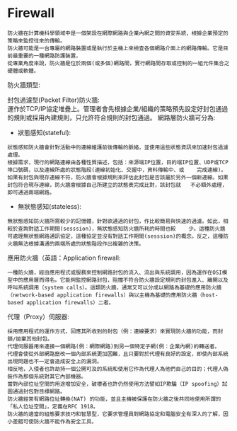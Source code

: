 # Firewall
```
防火牆在計算機科學領域中是一個架設在網際網路與企業內網之間的資安系統，根據企業預定的策略來監控往來的傳輸。
防火牆可能是一台專屬的網路裝置或是執行於主機上來檢查各個網路介面上的網路傳輸。它是目前最重要的一種網路防護裝置，
從專業角度來說，防火牆是位於兩個(或多個)網路間，實行網路間存取或控制的一組元件集合之硬體或軟體。
```
防火牆類型:  

封包過濾型(Packet Filter)防火牆:  
運作於TCP/IP協定堆疊上。管理者會先根據企業/組織的策略預先設定好封包通過的規則或採用內建規則，只允許符合規則的封包通過。
網路層防火牆可分為:  
* 狀態感知(stateful):  
```
狀態感知防火牆會針對活動中的連線維護前後傳輸的脈絡，並使用這些狀態資訊來加速封包過濾處理。
根據需求，現行的網路連線由各種性質描述，包括：來源端IP位置，目的端IP位置、UDP或TCP埠口號碼，以及連線所處的狀態階段(連線初始化、交握中，資料傳輸中、或    完成連線)。
如果有封包與現存連線不符，防火牆會根據規則來評估此封包是否該屬於另外一個新連線。如果封包符合現存連線，防火牆會根據自己所建立的狀態表完成比對，該封包就   不必額外處理，即可通過兩端網路。
```
* 無狀態感知(stateless):  
```
無狀態感知防火牆所需較少的記憶體，針對欲通過的封包，作比較簡易與快速的過濾。如此，相較於查詢對話工作期間(sesssion)，無狀態感知防火牆所耗的時間也較    少。這種防火牆可處理無狀態網路通訊協定，這種協定並沒有對話工作期間(sesssion)的概念。反之，這種防火牆無法根據溝通的兩端所處的狀態階段作出複雜的決策。
```
應用防火牆（英語：Application firewall:  
```
一種防火牆，經由應用程式或服務來控制網路封包的流入、流出與系統調用，因為運作在OSI模型中的應用層而得名。它能夠監控網路封包，阻擋不符合防火牆設定規則的封包進入、離開以及呼叫系統調用（system calls）。這類防火牆，通常又可以分成以網路為基礎的應用防火牆（network-based application firewalls）與以主機為基礎的應用防火牆（host-based application firewalls）二者。  
```
代理（Proxy）伺服器:  
```
採用應用程式的運作方式，回應其所收到的封包（例：連線要求）來實現防火牆的功能，而封鎖/拋棄其他封包。
代理伺服器用來連接一個網路(例：網際網路)到另一個特定子網(例：企業內網)的轉送者。
代理會使從外部網路竄改一個內部系統更加困難，且只要對於代理有良好的設定，即使內部系統出現問題也不一定會造成安全上的漏洞。
相反地，入侵者也許劫持一個公開可及的系統和使用它作為代理人為他們自己的目的；代理人偽裝作為那個系統對其它內部機器。
當對內部位址空間的用途增加安全，破壞者也許仍然使用方法譬如IP欺騙（IP spoofing）試圖通過封包對目標網路。
防火牆經常有網路位址轉換(NAT) 的功能，並且主機被保護在防火牆之後共同地使用所謂的「私人位址空間」，定義在RFC 1918。
防火牆的適當的組態要求技巧和智慧型，它要求管理員對網路協定和電腦安全有深入的了解，因小差錯可使防火牆不能作為安全工具。
```
